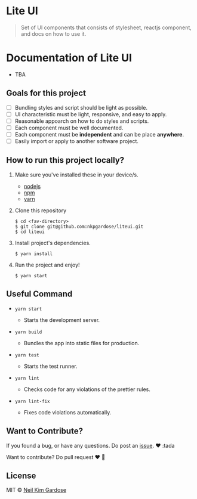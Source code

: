 # Lite UI

> Set of UI components that consists of stylesheet, reactjs component, and docs on how to use it.

# Documentation of Lite UI

- TBA

## Goals for this project

- [ ] Bundling styles and script should be light as possible.
- [ ] UI characteristic must be light, responsive, and easy to apply.
- [ ] Reasonable appoarch on how to do styles and scripts.
- [ ] Each component must be well documented.
- [ ] Each component must be **independent** and can be place **anywhere**.
- [ ] Easily import or apply to another software project.

## How to run this project locally?

1.  Make sure you've installed these in your device/s.

    - [nodejs](https://nodejs.org)
    - [npm](http://npmjs.com)
    - [yarn](http://yarnpkg.com)

2.  Clone this repository
    ```
    $ cd <fav-directory>
    $ git clone git@github.com:nkpgardose/liteui.git
    $ cd liteui
    ```
3.  Install project's dependencies.

    ```
    $ yarn install
    ```

4.  Run the project and enjoy!

    ```
    $ yarn start
    ```

## Useful Command

- `yarn start`

  - Starts the development server.

- `yarn build`

  - Bundles the app into static files for production.

- `yarn test`

  - Starts the test runner.

- `yarn lint`

  - Checks code for any violations of the prettier rules.

- `yarn lint-fix`
  - Fixes code violations automatically.

## Want to Contribute?

If you found a bug, or have any questions. Do post an [issue](https://github.com/nkpgardose/liteui/issues). :heart: :tada

Want to contribute? Do pull request :heart: :bow:

## License

MIT © [Neil Kim Gardose](https://github.com/nkpgardose)
